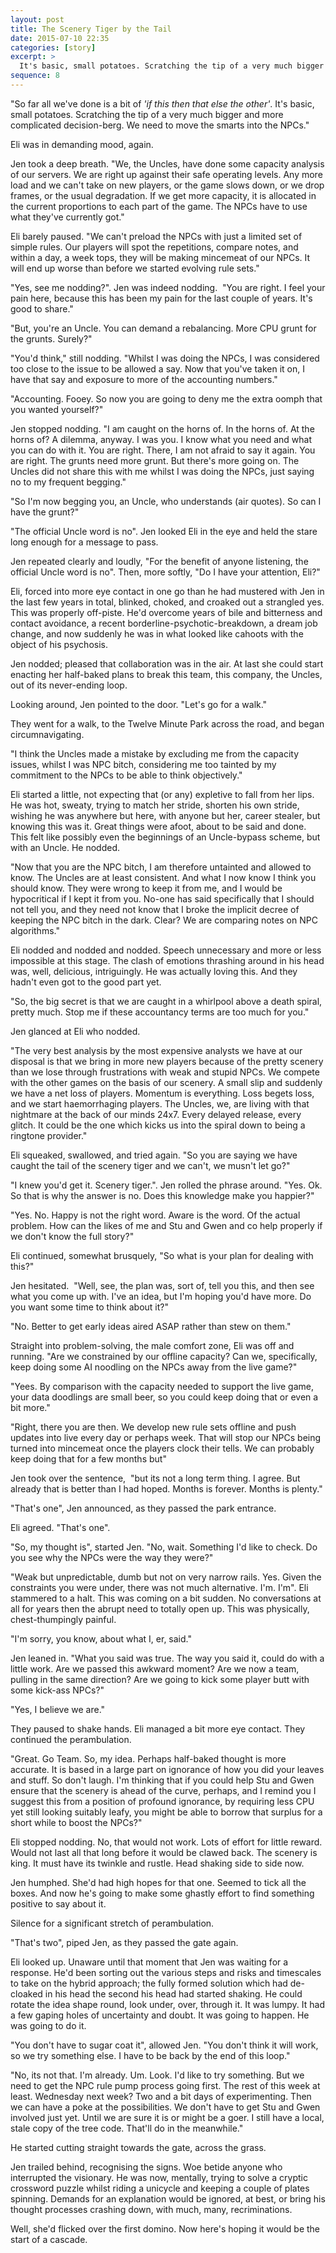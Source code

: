 ```yaml
---
layout: post
title: The Scenery Tiger by the Tail
date: 2015-07-10 22:35
categories: [story]
excerpt: >
  It's basic, small potatoes. Scratching the tip of a very much bigger and more complicated decision-berg. We need to move the smarts into the NPCs.
sequence: 8
---
```

"So far all we've done is a bit of _'if this then that else the other'_. It's basic, small potatoes. Scratching the tip of a very much bigger and more complicated decision-berg. We need to move the smarts into the NPCs."

Eli was in demanding mood, again.

Jen took a deep breath. "We, the Uncles, have done some capacity analysis of our servers. We are right up against their safe operating levels. Any more load and we can't take on new players, or the game slows down, or we drop frames, or the usual degradation. If we get more capacity, it is allocated in the current proportions to each part of the game. The NPCs have to use what they've currently got."

Eli barely paused. "We can't preload the NPCs with just a limited set of simple rules. Our players will spot the repetitions, compare notes, and within a day, a week tops, they will be making mincemeat of our NPCs. It will end up worse than before we started evolving rule sets."

"Yes, see me nodding?". Jen was indeed nodding.  "You are right. I feel your pain here, because this has been my pain for the last couple of years. It's good to share."

"But, you're an Uncle. You can demand a rebalancing. More CPU grunt for the grunts. Surely?"

"You'd think," still nodding. "Whilst I was doing the NPCs, I was considered too close to the issue to be allowed a say. Now that you've taken it on, I have that say and exposure to more of the accounting numbers."

"Accounting. Fooey. So now you are going to deny me the extra oomph that you wanted yourself?"

Jen stopped nodding. "I am caught on the horns of. In the horns of. At the horns of? A dilemma, anyway. I was you. I know what you need and what you can do with it. You are right. There, I am not afraid to say it again. You are right. The grunts need more grunt. But there's more going on. The Uncles did not share this with me whilst I was doing the NPCs, just saying no to my frequent begging."

"So I'm now begging you, an Uncle, who understands (air quotes). So can I have the grunt?"

"The official Uncle word is no". Jen looked Eli in the eye and held the stare long enough for a message to pass.

Jen repeated clearly and loudly, "For the benefit of anyone listening, the official Uncle word is no". Then, more softly, "Do I have your attention, Eli?"

Eli, forced into more eye contact in one go than he had mustered with Jen in the last few years in total, blinked, choked, and croaked out a strangled yes. This was properly off-piste. He'd overcome years of bile and bitterness and contact avoidance, a recent borderline-psychotic-breakdown, a dream job change, and now suddenly he was in what looked like cahoots with the object of his psychosis.

Jen nodded; pleased that collaboration was in the air. At last she could start enacting her half-baked plans to break this team, this company, the Uncles, out of its never-ending loop.

Looking around, Jen pointed to the door. "Let's go for a walk."

They went for a walk, to the Twelve Minute Park across the road, and began circumnavigating.

"I think the Uncles made a mistake by excluding me from the capacity issues, whilst I was NPC bitch, considering me too tainted by my commitment to the NPCs to be able to think objectively."

Eli started a little, not expecting that (or any) expletive to fall from her lips. He was hot, sweaty, trying to match her stride, shorten his own stride, wishing he was anywhere but here, with anyone but her, career stealer, but knowing this was it. Great things were afoot, about to be said and done. This felt like possibly even the beginnings of an Uncle-bypass scheme, but with an Uncle. He nodded.

"Now that you are the NPC bitch, I am therefore untainted and allowed to know. The Uncles are at least consistent. And what I now know I think you should know. They were wrong to keep it from me, and I would be hypocritical if I kept it from you. No-one has said specifically that I should not tell you, and they need not know that I broke the implicit decree of keeping the NPC bitch in the dark. Clear? We are comparing notes on NPC algorithms."

Eli nodded and nodded and nodded. Speech unnecessary and more or less impossible at this stage. The clash of emotions thrashing around in his head was, well, delicious, intriguingly. He was actually loving this. And they hadn't even got to the good part yet.

"So, the big secret is that we are caught in a whirlpool above a death spiral, pretty much. Stop me if these accountancy terms are too much for you."

Jen glanced at Eli who nodded.

"The very best analysis by the most expensive analysts we have at our disposal is that we bring in more new players because of the pretty scenery than we lose through frustrations with weak and stupid NPCs. We compete with the other games on the basis of our scenery. A small slip and suddenly we have a net loss of players. Momentum is everything. Loss begets loss, and we start haemorrhaging players. The Uncles, we, are living with that nightmare at the back of our minds 24x7. Every delayed release, every glitch. It could be the one which kicks us into the spiral down to being a ringtone provider."

Eli squeaked, swallowed, and tried again. "So you are saying we have caught the tail of the scenery tiger and we can't, we musn't let go?"

"I knew you'd get it. Scenery tiger.". Jen rolled the phrase around. "Yes. Ok. So that is why the answer is no. Does this knowledge make you happier?"

"Yes. No. Happy is not the right word. Aware is the word. Of the actual problem. How can the likes of me and Stu and Gwen and co help properly if we don't know the full story?"

Eli continued, somewhat brusquely, "So what is your plan for dealing with this?"

Jen hesitated.  "Well, see, the plan was, sort of, tell you this, and then see what you come up with. I've an idea, but I'm hoping you'd have more. Do you want some time to think about it?"

"No. Better to get early ideas aired ASAP rather than stew on them."

Straight into problem-solving, the male comfort zone, Eli was off and running. "Are we constrained by our offline capacity? Can we, specifically, keep doing some AI noodling on the NPCs away from the live game?"

"Yees. By comparison with the capacity needed to support the live game, your data doodlings are small beer, so you could keep doing that or even a bit more."

"Right, there you are then. We develop new rule sets offline and push updates into live every day or perhaps week. That will stop our NPCs being turned into mincemeat once the players clock their tells. We can probably keep doing that for a few months but"

Jen took over the sentence,  "but its not a long term thing. I agree. But already that is better than I had hoped. Months is forever. Months is plenty."

"That's one", Jen announced, as they passed the park entrance.

Eli agreed. "That's one".

"So, my thought is", started Jen. "No, wait. Something I'd like to check. Do you see why the NPCs were the way they were?"

"Weak but unpredictable, dumb but not on very narrow rails. Yes. Given the constraints you were under, there was not much alternative. I'm. I'm". Eli stammered to a halt. This was coming on a bit sudden. No conversations at all for years then the abrupt need to totally open up. This was physically, chest-thumpingly painful.

"I'm sorry, you know, about what I, er, said."

Jen leaned in. "What you said was true. The way you said it, could do with a little work. Are we passed this awkward moment? Are we now a team, pulling in the same direction? Are we going to kick some player butt with some kick-ass NPCs?"

"Yes, I believe we are."

They paused to shake hands. Eli managed a bit more eye contact. They continued the perambulation.

"Great. Go Team. So, my idea. Perhaps half-baked thought is more accurate. It is based in a large part on ignorance of how you did your leaves and stuff. So don't laugh. I'm thinking that if you could help Stu and Gwen ensure that the scenery is ahead of the curve, perhaps, and I remind you I suggest this from a position of profound ignorance, by requiring less CPU yet still looking suitably leafy, you might be able to borrow that surplus for a short while to boost the NPCs?"

Eli stopped nodding. No, that would not work. Lots of effort for little reward. Would not last all that long before it would be clawed back. The scenery is king. It must have its twinkle and rustle. Head shaking side to side now.

Jen humphed. She'd had high hopes for that one. Seemed to tick all the boxes. And now he's going to make some ghastly effort to find something positive to say about it.

Silence for a significant stretch of perambulation.

"That's two", piped Jen, as they passed the gate again.

Eli looked up. Unaware until that moment that Jen was waiting for a response. He'd been sorting out the various steps and risks and timescales to take on the hybrid approach; the fully formed solution which had de-cloaked in his head the second his head had started shaking. He could rotate the idea shape round, look under, over, through it. It was lumpy. It had a few gaping holes of uncertainty and doubt. It was going to happen. He was going to do it.

"You don't have to sugar coat it", allowed Jen. "You don't think it will work, so we try something else. I have to be back by the end of this loop."

"No, its not that. I'm already. Um. Look. I'd like to try something. But we need to get the NPC rule pump process going first. The rest of this week at least. Wednesday next week? Two and a bit days of experimenting. Then we can have a poke at the possibilities. We don't have to get Stu and Gwen involved just yet. Until we are sure it is or might be a goer. I still have a local, stale copy of the tree code. That'll do in the meanwhile."

He started cutting straight towards the gate, across the grass.

Jen trailed behind, recognising the signs. Woe betide anyone who interrupted the visionary. He was now, mentally, trying to solve a cryptic crossword puzzle whilst riding a unicycle and keeping a couple of plates spinning. Demands for an explanation would be ignored, at best, or bring his thought processes crashing down, with much, many, recriminations.

Well, she'd flicked over the first domino. Now here's hoping it would be the start of a cascade.
